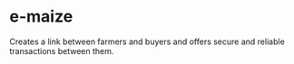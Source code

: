 # e-maize

Creates a link between farmers and buyers and offers secure and reliable transactions between them.
